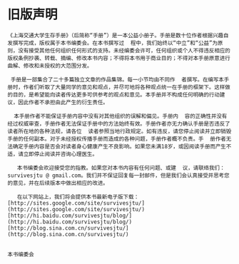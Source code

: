 # 旧版声明



    《上海交通大学生存手册》（后简称“手册”）是一本公益小册子。手册是数十位作者根据兴趣自发撰写完成，版权属于本书编委会。在本书撰写过  程中，我们始终以“中立”和“公益”为原则，没有接受其他任何组织任何形式的支持。未经编委会许可，任何组织或个人不得违反相应的版权条例抄袭、转载、摘编、修改本书内容；不得将本书用于商业目的；不得对本手册原意进行曲解、修改和未授权的大范围分发。

     手册是一部集合了二十多篇独立文章的作品集锦。每一小节均由不同作  者撰写。在编写本手册时，作者们听取了大量同学的意见和观点，并尽可地将各种观点统一在手册的框架下。这样做的目的，是希望能向读者传达更多可供参考的观点和意见。本手册并不构成任何明确的行动建议，因此作者不承担由此产生的衍生责任。

      本手册作者不能保证手册内容中没有对其他组织的误解和偏见。手册内  容的正确性并没有经过权威审查，手册作者无法保证手册中的方法始终有效。手册作者亦无力确认手册是否违反了读者所在地的各种法规，请各位  读者参照当地行政规定。如有违反，请您停止阅读并立即销毁手册的任何副本。对于未经授权传播手册而造成的各种问题，手册作者概不负责。手  册作者无法确定手册内容是否会对读者身心健康产生不良影响。如果您未满18岁，或因阅读手册而产生不适，请立即停止阅读并咨询心理医生。

       本书编委会欢迎接受您的指教。如果您对本书内容有任何问题、或建  议，请联络我们：survivesjtu @ gmail.com。我们并不保证回复每一封邮件，但是我们会认真接受并思考您的意见，并在后续版本中做出相应的改进。

       在以下网站上，我们将会提供本书最新电子版下载： [http://sites.google.com/site/survivesjtu/](http://sites.google.com/site/survivesjtu/) [http://hi.baidu.com/survivesjtu/blog/](http://hi.baidu.com/survivesjtu/blog/) [http://blog.sina.com.cn/survivesjtu/](http://blog.sina.com.cn/survivesjtu/)

                                                                                                                                                      本书编委会

